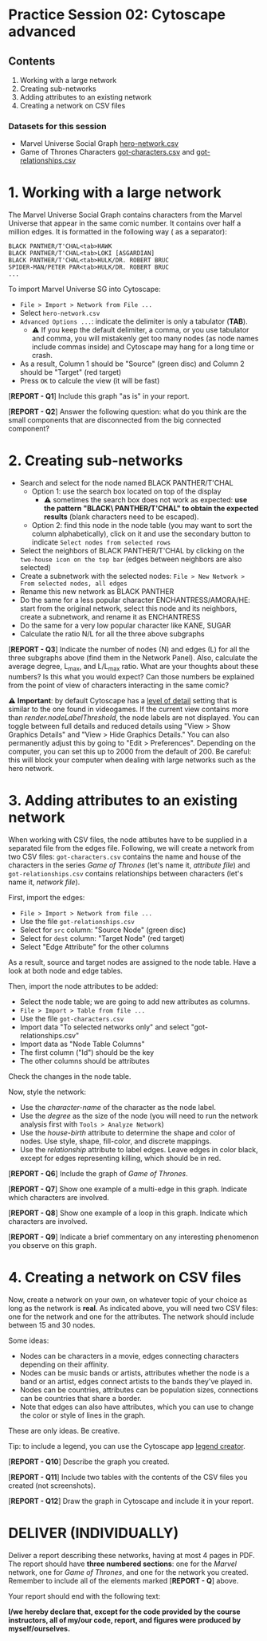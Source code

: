 # Practice Session 02: Cytoscape advanced

## Contents

1. Working with a large network
1. Creating sub-networks
1. Adding attributes to an existing network
1. Creating a network on CSV files

### Datasets for this session

* Marvel Universe Social Graph [hero-network.csv](data/hero-network.csv)
* Game of Thrones Characters [got-characters.csv](data/got-characters.csv) and [got-relationships.csv](data/got-relationships.csv)

# 1. Working with a large network

The Marvel Universe Social Graph contains characters from the Marvel Universe that appear in the same comic number. It contains over half a million edges. It is formatted in the following way (<tab> as a separator):

    BLACK PANTHER/T'CHAL<tab>HAWK
    BLACK PANTHER/T'CHAL<tab>LOKI [ASGARDIAN]
    BLACK PANTHER/T'CHAL<tab>HULK/DR. ROBERT BRUC
    SPIDER-MAN/PETER PAR<tab>HULK/DR. ROBERT BRUC
    ...

To import Marvel Universe SG into Cytoscape:

* `File > Import > Network from File ...`
* Select `hero-network.csv`
* `Advanced Options ...`: indicate the delimiter is only a tabulator (**TAB**).
  * :warning: If you keep the default delimiter, a comma, or you use tabulator and comma, you will mistakenly get too many nodes (as node names include commas inside) and Cytoscape may hang for a long time or crash.
* As a result, Column 1 should be "Source" (green disc) and Column 2 should be "Target" (red target)
* Press `OK` to calcule the view (it will be fast)

[**REPORT - Q1**] Include this graph "as is" in your report.

[**REPORT - Q2**] Answer the following question: what do you think are the small components that are disconnected from the big connected component?

# 2. Creating sub-networks

* Search and select for the node named BLACK PANTHER/T'CHAL
  * Option 1: use the search box located on top of the display
      * :warning: sometimes the search box does not work as expected: **use the pattern "BLACK\ PANTHER/T'CHAL" to obtain the expected results** (blank characters need to be escaped).
  * Option 2: find this node in the node table (you may want to sort the column alphabetically), click on it and use the secondary button to indicate `Select nodes from selected rows`
* Select the neighbors of BLACK PANTHER/T'CHAL by clicking on the `two-house icon on the top bar` (edges between neighbors are also selected)
* Create a subnetwork with the selected nodes: `File > New Network > From selected nodes, all edges`
* Rename this new network as BLACK PANTHER
* Do the same for a less popular character ENCHANTRESS/AMORA/HE: start from the original network, select this node and its neighbors, create a subnetwork, and rename it as ENCHANTRESS
* Do the same for a very low popular character like KANE, SUGAR
* Calculate the ratio N/L for all the three above subgraphs

[**REPORT - Q3**] Indicate the number of nodes (N) and edges (L) for all the three subgraphs above (find them in the Network Panel). Also, calculate the average degree, L<sub>max</sub>, and L/L<sub>max</sub> ratio. What are your thoughts about these numbers? Is this what you would expect? Can those numbers be explained from the point of view of characters interacting in the same comic?

:warning: **Important**: by default Cytoscape has a [level of detail](http://manual.cytoscape.org/en/stable/Rendering_Engine.html#what-is-level-of-detail-lod) setting that is similar to the one found in videogames. If the current view contains more than *render.nodeLabelThreshold*, the node labels are not displayed. You can toggle between full details and reduced details using "View > Show Graphics Details" and "View > Hide Graphics Details." You can also permanently adjust this by going to "Edit > Preferences". Depending on the computer, you can set this up to 2000 from the default of 200. Be careful: this will block your computer when dealing with large networks such as the hero network.

# 3. Adding attributes to an existing network

When working with CSV files, the node attibutes have to be supplied in a separated file from the edges file. Following, we will create a network from two CSV files: `got-characters.csv` contains the name and house of the characters in the series *Game of Thrones* (let's name it, *attribute file*) and `got-relationships.csv` contains relationships between characters (let's name it, *network file*).

First, import the edges:

* ``File > Import > Network from file ...``
* Use the file ``got-relationships.csv``
* Select for `src` column: "Source Node" (green disc)
* Select for `dest` column: "Target Node" (red target)
* Select "Edge Attribute" for the other columns

As a result, source and target nodes are assigned to the node table. Have a look at both node and edge tables.

Then, import the node attributes to be added:

* Select the node table; we are going to add new attributes as columns.
* ``File > Import > Table from file ...``
* Use the file ``got-characters.csv``
* Import data "To selected networks only" and select "got-relationships.csv"
* Import data as "Node Table Columns"
* The first column ("Id") should be the key
* The other columns should be attributes

Check the changes in the node table.

Now, style the network:

* Use the *character-name* of the character as the node label.
* Use the *degree* as the size of the node (you will need to run the network analysis first with `Tools > Analyze Network`)
* Use the *house-birth* attribute to determine the shape and color of nodes. Use style, shape, fill-color, and discrete mappings.
* Use the *relationship* attribute to label edges. Leave edges in color black, except for edges representing killing, which should be in red.

[**REPORT - Q6**] Include the graph of *Game of Thrones*.

[**REPORT - Q7**] Show one example of a multi-edge in this graph. Indicate which characters are involved.

[**REPORT - Q8**] Show one example of a loop in this graph. Indicate which characters are involved.

[**REPORT - Q9**] Indicate a brief commentary on any interesting phenomenon you observe on this graph.

# 4. Creating a network on CSV files

Now, create a network on your own, on whatever topic of your choice as long as the network is **real**. As indicated above, you will need two CSV files: one for the network and one for the attributes. The network should include between 15 and 30 nodes.

Some ideas:

* Nodes can be characters in a movie, edges connecting characters depending on their affinity.
* Nodes can be music bands or artists, attributes whether the node is a band or an artist, edges connect artists to the bands they've played in.
* Nodes can be countries, attributes can be population sizes, connections can be countries that share a border.
* Note that edges can also have attributes, which you can use to change the color or style of lines in the graph.

These are only ideas. Be creative.

Tip: to include a legend, you can use the Cytoscape app [legend creator](https://apps.cytoscape.org/apps/legendcreator).

[**REPORT - Q10**] Describe the graph you created.

[**REPORT - Q11**] Include two tables with the contents of the CSV files you created (not screenshots).

[**REPORT - Q12**] Draw the graph in Cytoscape and include it in your report.

# DELIVER (INDIVIDUALLY)

Deliver a report describing these networks, having at most 4 pages in PDF. The report should have **three numbered sections**: one for the *Marvel* network, one for *Game of Thrones*, and one for the network you created. Remember to include all of the elements marked [**REPORT - Q**] above.

Your report should end with the following text:

**I/we hereby declare that, except for the code provided by the course instructors, all of my/our code, report, and figures were produced by myself/ourselves.**

